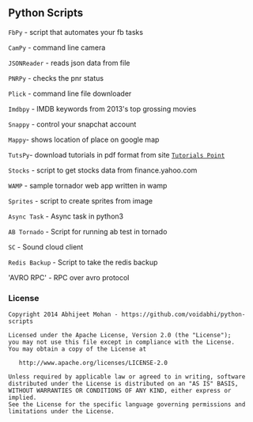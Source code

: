 ## Python Scripts

`FbPy` - script that automates your fb tasks

`CamPy` - command line camera

`JSONReader` - reads json data from file

`PNRPy` - checks the pnr status 

`Plick` - command line file downloader

`Imdbpy` - IMDB keywords from 2013's top grossing movies

`Snappy` - control your snapchat account

`Mappy`-  shows location of place on google map

`TutsPy`- download tutorials in pdf format from site [`Tutorials Point`](http://www.tutorialspoint.com)

`Stocks` - script to get stocks data from finance.yahoo.com

`WAMP` - sample tornador web app written in wamp

`Sprites` - script to create sprites from image

`Async Task` - Async task in python3

`AB Tornado` - Script for running ab test in tornado

`SC` - Sound cloud client

`Redis Backup` - Script to take the redis backup

'AVRO RPC' - RPC over avro protocol


### License

```
Copyright 2014 Abhijeet Mohan - https://github.com/voidabhi/python-scripts

Licensed under the Apache License, Version 2.0 (the "License");
you may not use this file except in compliance with the License.
You may obtain a copy of the License at

   http://www.apache.org/licenses/LICENSE-2.0

Unless required by applicable law or agreed to in writing, software
distributed under the License is distributed on an "AS IS" BASIS,
WITHOUT WARRANTIES OR CONDITIONS OF ANY KIND, either express or implied.
See the License for the specific language governing permissions and
limitations under the License.
```
